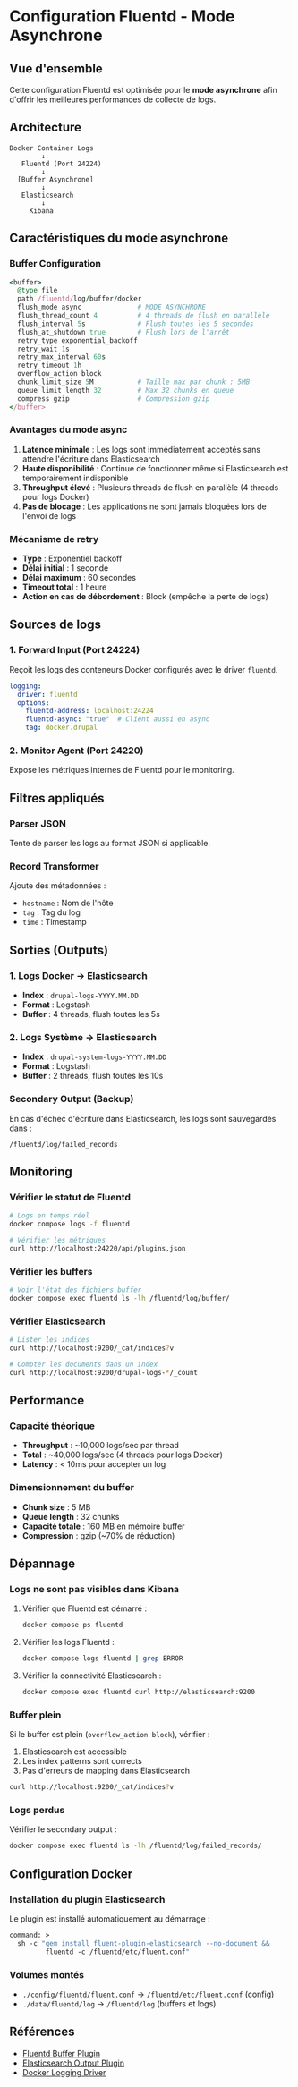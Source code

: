 # Configuration Fluentd - Mode Asynchrone

## Vue d'ensemble

Cette configuration Fluentd est optimisée pour le **mode asynchrone** afin d'offrir les meilleures performances de collecte de logs.

## Architecture

```
Docker Container Logs
        ↓
   Fluentd (Port 24224)
        ↓
  [Buffer Asynchrone]
        ↓
   Elasticsearch
        ↓
     Kibana
```

## Caractéristiques du mode asynchrone

### Buffer Configuration

```ruby
<buffer>
  @type file
  path /fluentd/log/buffer/docker
  flush_mode async              # MODE ASYNCHRONE
  flush_thread_count 4          # 4 threads de flush en parallèle
  flush_interval 5s             # Flush toutes les 5 secondes
  flush_at_shutdown true        # Flush lors de l'arrêt
  retry_type exponential_backoff
  retry_wait 1s
  retry_max_interval 60s
  retry_timeout 1h
  overflow_action block
  chunk_limit_size 5M           # Taille max par chunk : 5MB
  queue_limit_length 32         # Max 32 chunks en queue
  compress gzip                 # Compression gzip
</buffer>
```

### Avantages du mode async

1. **Latence minimale** : Les logs sont immédiatement acceptés sans attendre l'écriture dans Elasticsearch
2. **Haute disponibilité** : Continue de fonctionner même si Elasticsearch est temporairement indisponible
3. **Throughput élevé** : Plusieurs threads de flush en parallèle (4 threads pour logs Docker)
4. **Pas de blocage** : Les applications ne sont jamais bloquées lors de l'envoi de logs

### Mécanisme de retry

- **Type** : Exponentiel backoff
- **Délai initial** : 1 seconde
- **Délai maximum** : 60 secondes
- **Timeout total** : 1 heure
- **Action en cas de débordement** : Block (empêche la perte de logs)

## Sources de logs

### 1. Forward Input (Port 24224)

Reçoit les logs des conteneurs Docker configurés avec le driver `fluentd`.

```yaml
logging:
  driver: fluentd
  options:
    fluentd-address: localhost:24224
    fluentd-async: "true"  # Client aussi en async
    tag: docker.drupal
```

### 2. Monitor Agent (Port 24220)

Expose les métriques internes de Fluentd pour le monitoring.

## Filtres appliqués

### Parser JSON

Tente de parser les logs au format JSON si applicable.

### Record Transformer

Ajoute des métadonnées :
- `hostname` : Nom de l'hôte
- `tag` : Tag du log
- `time` : Timestamp

## Sorties (Outputs)

### 1. Logs Docker → Elasticsearch

- **Index** : `drupal-logs-YYYY.MM.DD`
- **Format** : Logstash
- **Buffer** : 4 threads, flush toutes les 5s

### 2. Logs Système → Elasticsearch

- **Index** : `drupal-system-logs-YYYY.MM.DD`
- **Format** : Logstash
- **Buffer** : 2 threads, flush toutes les 10s

### Secondary Output (Backup)

En cas d'échec d'écriture dans Elasticsearch, les logs sont sauvegardés dans :
```
/fluentd/log/failed_records
```

## Monitoring

### Vérifier le statut de Fluentd

```bash
# Logs en temps réel
docker compose logs -f fluentd

# Vérifier les métriques
curl http://localhost:24220/api/plugins.json
```

### Vérifier les buffers

```bash
# Voir l'état des fichiers buffer
docker compose exec fluentd ls -lh /fluentd/log/buffer/
```

### Vérifier Elasticsearch

```bash
# Lister les indices
curl http://localhost:9200/_cat/indices?v

# Compter les documents dans un index
curl http://localhost:9200/drupal-logs-*/_count
```

## Performance

### Capacité théorique

- **Throughput** : ~10,000 logs/sec par thread
- **Total** : ~40,000 logs/sec (4 threads pour logs Docker)
- **Latency** : < 10ms pour accepter un log

### Dimensionnement du buffer

- **Chunk size** : 5 MB
- **Queue length** : 32 chunks
- **Capacité totale** : 160 MB en mémoire buffer
- **Compression** : gzip (~70% de réduction)

## Dépannage

### Logs ne sont pas visibles dans Kibana

1. Vérifier que Fluentd est démarré :
   ```bash
   docker compose ps fluentd
   ```

2. Vérifier les logs Fluentd :
   ```bash
   docker compose logs fluentd | grep ERROR
   ```

3. Vérifier la connectivité Elasticsearch :
   ```bash
   docker compose exec fluentd curl http://elasticsearch:9200
   ```

### Buffer plein

Si le buffer est plein (`overflow_action block`), vérifier :

1. Elasticsearch est accessible
2. Les index patterns sont corrects
3. Pas d'erreurs de mapping dans Elasticsearch

```bash
curl http://localhost:9200/_cat/indices?v
```

### Logs perdus

Vérifier le secondary output :
```bash
docker compose exec fluentd ls -lh /fluentd/log/failed_records/
```

## Configuration Docker

### Installation du plugin Elasticsearch

Le plugin est installé automatiquement au démarrage :

```dockerfile
command: >
  sh -c "gem install fluent-plugin-elasticsearch --no-document &&
         fluentd -c /fluentd/etc/fluent.conf"
```

### Volumes montés

- `./config/fluentd/fluent.conf` → `/fluentd/etc/fluent.conf` (config)
- `./data/fluentd/log` → `/fluentd/log` (buffers et logs)

## Références

- [Fluentd Buffer Plugin](https://docs.fluentd.org/buffer)
- [Elasticsearch Output Plugin](https://github.com/uken/fluent-plugin-elasticsearch)
- [Docker Logging Driver](https://docs.docker.com/config/containers/logging/fluentd/)
